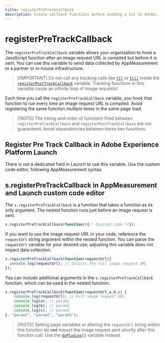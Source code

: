 ```yaml
---
title: registerPreTrackCallback
description: Create callback functions before sending a hit to Adobe.
---
```


# registerPreTrackCallback

The `registerPreTrackCallback` variable allows your organization to hook a JavaScript function after an image request URL is compiled but before it is sent. You can use this variable to send data collected by AppMeasurement to a partner or in-house infrastructure.

>[!IMPORTANT] Do not call any tracking calls like [`t()`](t-method.md) or [`tl()`](tl-method.md) inside the [`registerPostTrackCallback`](registerposttrackcallback.md) variable. Tracking functions in this variable cause an infinite loop of image requests!

Each time you call the `registerPreTrackCallback` variable, you hook that function to run every time an image request URL is compiled. Avoid registering the same function multiple times in the same page load.

>[!NOTE] The timing and order of functions fired between `registerPreTrackCallback` and `registerPostTrackCallback` are not guaranteed. Avoid dependencies between these two functions.

## Register Pre Track Callback in Adobe Experience Platform Launch

There is not a dedicated field in Launch to use this variable. Use the custom code editor, following AppMeasurement syntax.

## s.registerPreTrackCallback in AppMeasurement and Launch custom code editor

The `s.registerPreTrackCallback` is a function that takes a function as its only argument. The nested function runs just before an image request is sent.

```js
s.registerPreTrackCallback(function(){/* Desired code */});
```

If you want to use the image request URL in your code, reference the `requestUrl` string argument within the nested function. You can parse the `requestUrl` variable for your desired use; adjusting this variable does not impact data collection.

```js
s.registerPreTrackCallback(function(requestUrl){
  console.log(requestUrl); // Outputs the full image request URL
});
```

You can include additional arguments in the `s.registerPreTrackCallback` function, which can be used in the nested function:

```js
s.registerPreTrackCallback(function(requestUrl,a,b,c) {
    console.log(requestUrl); // Full image request URL
    console.log(a); // param1
    console.log(b); // param2
    console.log(c); // param3
}, "param1", "param2", "param3");
```

>[!NOTE] Setting page variables or altering the `requestUrl` string within this function do **not** impact the image request sent shortly after this function call. Use the [`doPlugins()`](doplugins.md) variable instead.
